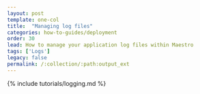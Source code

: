 ```yaml
---
layout: post
template: one-col
title:  "Managing log files"
categories: how-to-guides/deployment
order: 30
lead: How to manage your application log files within Maestro
tags: ['Logs']
legacy: false
permalink: /:collection/:path:output_ext
---
```


{% include tutorials/logging.md %}